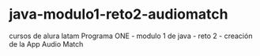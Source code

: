 # java-modulo1-reto2-audiomatch
cursos de alura latam Programa ONE - modulo 1 de java - reto 2 - creación de la App Audio Match
